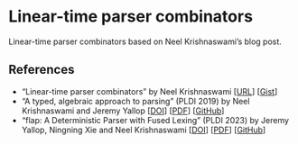 # Linear-time parser combinators

Linear-time parser combinators based on Neel Krishnaswami’s blog post.

## References

- “Linear-time parser combinators”
  by Neel Krishnaswami
  [[URL](https://semantic-domain.blogspot.com/2023/07/linear-time-parser-combinators.html)]
  [[Gist](https://gist.github.com/neel-krishnaswami/b1594c57433b7df2a143634a2fff3544)]
- “A typed, algebraic approach to parsing” (PLDI 2019)
  by Neel Krishnaswami and Jeremy Yallop
  [[DOI](https://doi.org/10.1145/3314221.3314625)]
  [[PDF](https://www.cl.cam.ac.uk/~nk480/parsing.pdf)]
  [[GitHub](https://github.com/yallop/ocaml-asp)]
- “flap: A Deterministic Parser with Fused Lexing” (PLDI 2023)
  by Jeremy Yallop, Ningning Xie and Neel Krishnaswami
  [[DOI](https://doi.org/10.1145/3591269)]
  [[PDF](https://dl.acm.org/doi/pdf/10.1145/3591269)]
  [[GitHub](https://github.com/yallop/ocaml-flap)]
